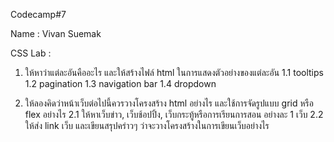 Codecamp#7

Name : Vivan Suemak

CSS Lab :

1. ให้หาว่าแต่ละอันคืออะไร และให้สร้างไฟล์ html ในการแสดงตัวอย่างของแต่ละอัน
1.1 tooltips
1.2 pagination
1.3 navigation bar
1.4 dropdown


2. ให้ลองคิดว่าหน้าเว็บต่อไปนี้ควรวางโครงสร้าง html อย่างไร และใช้การจัดรูปแบบ grid หรือ flex อย่างไร
2.1 ให้หาเว็บข่าว, เว็บช้อปปิ้ง, เว็บกระทู้หรือการเรียนการสอน อย่างละ 1 เว็บ
2.2 ให้ส่ง link เว็บ และเขียนสรุปคร่าวๆ ว่าจะวางโครงสร้างในการเขียนเว็บอย่างไร